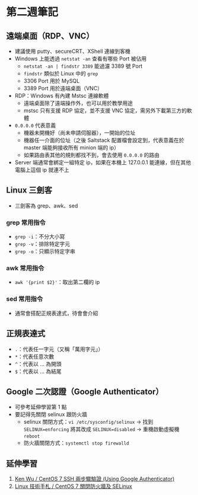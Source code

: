 # 第二週筆記
## 遠端桌面（RDP、VNC）
* 建議使用 putty、secureCRT、XShell 連線到客機
* Windows 上能透過 `netstat -an` 查看有哪些 Port 被佔用
    * `netstat -an | findstr 3389` 能過濾 3389 號 Port
    * `findstr` 類似於 Linux 中的 `grep`
    * 3306 Port 用於 MySQL
    * 3389 Port 用於遠端桌面（VNC）
* RDP：Windows 有內建 Mstsc 連線軟體
    * 遠端桌面除了遠端操作外，也可以用於教學用途
    * mstsc 只有支援 RDP 協定，並不支援 VNC 協定，需另外下載第三方的軟體
* `0.0.0.0` 代表意義
    * 機器未開機好（尚未申請伺服器），一開始的位址
    * 機器任一介面的位址（之後 Saltstack 配置檔會設定到，代表意義在於 master 端能夠接收所有 minion 端的 ip）
    * 如果路由表其他的規則都找不到，會去使用 `0.0.0.0` 的路由
* Server 端通常會綁定一組特定 ip，如果在本機上 127.0.0.1 能連線，但在其他電腦上這個 ip 就連不上

## Linux 三劍客
* 三劍客為 grep、awk、sed
### grep 常用指令
* `grep -i`：不分大小寫
* `grep -v`：排除特定字元
* `grep -o`：只顯示特定字串
### awk 常用指令
* `awk '{print $2}'`：取出第二欄的 ip
### sed 常用指令
* 通常會搭配正規表達式，待會會介紹

## 正規表達式
* `.`：代表任一字元（又稱「萬用字元」）
* `*`：代表任意次數
* `^`：代表以 ... 為開頭
* `$`：代表以 ... 為結尾

## Google 二次認證（Google Authenticator）
* 可參考延伸學習第 1 點
* 要記得先關閉 selinux 跟防火牆
    * selinux 關閉方式：`vi /etc/sysconfig/selinux` -> 找到 `SELINUX=enforcing` 將其改成 `SELINUX=disabled` -> 重機啟動虛擬機 `reboot`
    * 防火牆關閉方式：`systemctl stop firewalld`


## 延伸學習
1. [Ken Wu / CentOS 7 SSH 兩步驟驗證 (Using Google Authenticator)](https://kenwu0310.wordpress.com/2016/12/09/centos-7-ssh-%E9%9B%99%E5%9B%A0%E7%B4%A0%E8%AA%8D%E8%AD%89-using-google-authenticator/)
2. [Linux 技術手札 / CentOS 7 關閉防火牆及 SELinux](https://www.opencli.com/linux/centos-7-disable-firewalld-selinux)